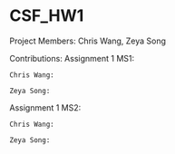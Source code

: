 # CSF_HW1

Project Members: Chris Wang, Zeya Song

Contributions:
Assignment 1 MS1:


    Chris Wang: 
    
    Zeya Song: 

Assignment 1 MS2:


    Chris Wang: 
    
    Zeya Song: 
